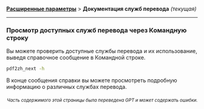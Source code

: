 [**Расширенные параметры**](./introduction.md) > **Документация служб перевода** _(текущая)_

---

### Просмотр доступных служб перевода через Командную строку

Вы можете проверить доступные службы перевода и их использование, выведя справочное сообщение в Командной строке.

```bash
pdf2zh_next -h
```

В конце сообщения справки вы можете просмотреть подробную информацию о различных службах перевода.

<div align="right"> 
<h6><small>Часть содержимого этой страницы была переведена GPT и может содержать ошибки.</small></h6>